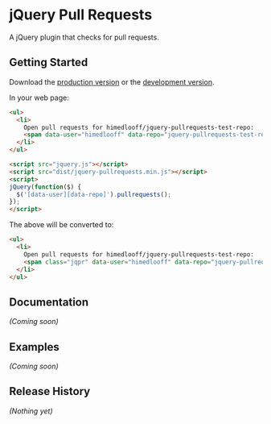 # jQuery Pull Requests

A jQuery plugin that checks for pull requests.

## Getting Started
Download the [production version][min] or the [development version][max].

[min]: https://raw.github.com/himedlooff/jquery-pullrequests/master/dist/jquery-pullrequests.min.js
[max]: https://raw.github.com/himedlooff/jquery-pullrequests/master/dist/jquery-pullrequests.js

In your web page:

```html
<ul>
  <li>
  	Open pull requests for himedlooff/jquery-pullrequests-test-repo: 
  	<span data-user="himedlooff" data-repo="jquery-pullrequests-test-repo"></span>
  </li>
</ul>

<script src="jquery.js"></script>
<script src="dist/jquery-pullrequests.min.js"></script>
<script>
jQuery(function($) {
  $('[data-user][data-repo]').pullrequests();
});
</script>
```

The above will be converted to:

```html
<ul>
  <li>
  	Open pull requests for himedlooff/jquery-pullrequests-test-repo: 
  	<span class="jqpr" data-user="himedlooff" data-repo="jquery-pullrequests-test-repo">1</span>
  </li>
</ul>
```

## Documentation
_(Coming soon)_

## Examples
_(Coming soon)_

## Release History
_(Nothing yet)_
